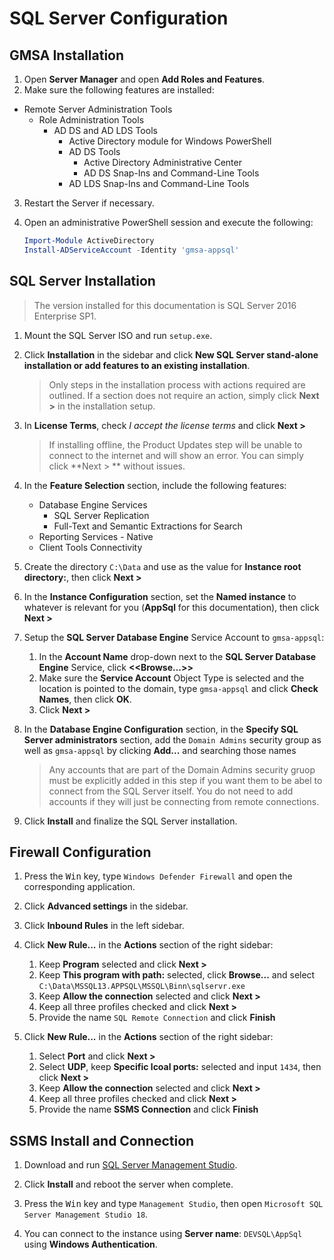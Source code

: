 # SQL Server Configuration

## GMSA Installation

1. Open **Server Manager** and open **Add Roles and Features**.
2. Make sure the following features are installed:

* Remote Server Administration Tools
    * Role Administration Tools
        * AD DS and AD LDS Tools
            * Active Directory module for Windows PowerShell
            * AD DS Tools
                * Active Directory Administrative Center
                * AD DS Snap-Ins and Command-Line Tools
            * AD LDS Snap-Ins and Command-Line Tools

3. Restart the Server if necessary.
4. Open an administrative PowerShell session and execute the following:

    ```PowerShell
    Import-Module ActiveDirectory
    Install-ADServiceAccount -Identity 'gmsa-appsql'
    ```

## SQL Server Installation

> The version installed for this documentation is SQL Server 2016 Enterprise SP1.

1. Mount the SQL Server ISO and run `setup.exe`.

2. Click **Installation** in the sidebar and click **New SQL Server stand-alone installation or add features to an existing installation**.

    > Only steps in the installation process with actions required are outlined. If a section does not require an action, simply click **Next >** in the installation setup.

3. In **License Terms**, check *I accept the license terms* and click **Next >**

    > If installing offline, the Product Updates step will be unable to connect to the internet and will show an error. You can simply click **Next > ** without issues.

4. In the **Feature Selection** section, include the following features:

    * Database Engine Services
        * SQL Server Replication
        * Full-Text and Semantic Extractions for Search
    * Reporting Services - Native
    * Client Tools Connectivity

5. Create the directory `C:\Data` and use as the value for **Instance root directory:**, then click **Next >**

6. In the **Instance Configuration** section, set the **Named instance** to whatever is relevant for you (**AppSql** for this documentation), then click **Next >**

7. Setup the **SQL Server Database Engine** Service Account to `gmsa-appsql`:

    1. In the **Account Name** drop-down next to the **SQL Server Database Engine** Service, click **<<Browse...>>**
    2. Make sure the **Service Account** Object Type is selected and the location is pointed to the domain, type `gmsa-appsql` and click **Check Names**, then click **OK**.
    3. Click **Next >**

8. In the **Database Engine Configuration** section, in the **Specify SQL Server administrators** section, add the `Domain Admins` security group as well as `gmsa-appsql` by clicking **Add...** and searching those names

    > Any accounts that are part of the Domain Admins security gruop must be explicitly added in this step if you want them to be abel to connect from the SQL Server itself. You do not need to add accounts if they will just be connecting from remote connections.

9. Click **Install** and finalize the SQL Server installation.

## Firewall Configuration

1. Press the <kbd>Win</kbd> key, type `Windows Defender Firewall` and open the corresponding application.

2. Click **Advanced settings** in the sidebar.

3. Click **Inbound Rules** in the left sidebar.

4. Click **New Rule...** in the **Actions** section of the right sidebar:

    1. Keep **Program** selected and click **Next >**
    2. Keep **This program with path:** selected, click **Browse...** and select `C:\Data\MSSQL13.APPSQL\MSSQL\Binn\sqlservr.exe`
    3. Keep **Allow the connection** selected and click **Next >**
    4. Keep all three profiles checked and click **Next >**
    5. Provide the name `SQL Remote Connection` and click **Finish**

5. Click **New Rule...** in the **Actions** section of the right sidebar:

    1. Select **Port** and click **Next >**
    2. Select **UDP**, keep **Specific lcoal ports:** selected and input `1434`, then click **Next >**
    3. Keep **Allow the connection** selected and click **Next >**
    4. Keep all three profiles checked and click **Next >**
    5. Provide the name **SSMS Connection** and click **Finish**

## SSMS Install and Connection

1. Download and run [SQL Server Management Studio](https://docs.microsoft.com/en-us/sql/ssms/download-sql-server-management-studio-ssms).

2. Click **Install** and reboot the server when complete.

3. Press the <kbd>Win</kbd> key and type `Management Studio`, then open `Microsoft SQL Server Management Studio 18`.

4. You can connect to the instance using **Server name**: `DEVSQL\AppSql` using **Windows Authentication**.